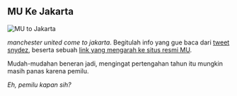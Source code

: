 ## MU Ke Jakarta

![MU to Jakarta](http://dl.getdropbox.com/u/112837/kriwil.com/image/mu-to-jakarta.png)

_manchester united come to jakarta_. Begitulah info yang gue baca dari [tweet snydez](http://twitter.com/snydez/status/1117849474), beserta sebuah [link yang mengarah ke situs resmi MU](http://tinyurl.com/94gfdf).

Mudah-mudahan beneran jadi, mengingat pertengahan tahun itu mungkin masih panas karena pemilu.

_Eh, pemilu kapan sih?_

<!-- {"time": "2009-01-14 12:00:01", "title": "MU Ke Jakarta"} -->
